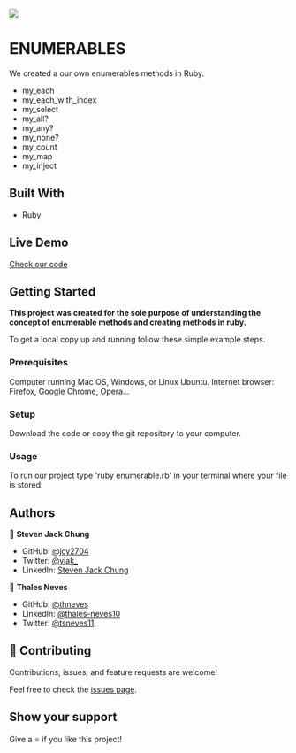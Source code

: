 ![](https://img.shields.io/badge/Microverse-blueviolet)

# ENUMERABLES

We created a our own enumerables methods in Ruby.
- my_each
- my_each_with_index
- my_select
- my_all?
- my_any?
- my_none?
- my_count
- my_map
- my_inject


## Built With

- Ruby

## Live Demo

[Check our code](https://repl.it/repls/UnconsciousMessyTests)

## Getting Started

**This project was created for the sole purpose of understanding the concept of enumerable methods and creating methods in ruby.**


To get a local copy up and running follow these simple example steps.

### Prerequisites
Computer running Mac OS, Windows, or Linux Ubuntu.
Internet browser: Firefox, Google Chrome, Opera...

### Setup
Download the code or copy the git repository to your computer.

### Usage
To run our project type 'ruby enumerable.rb' in your terminal where your file is stored.


## Authors

👤 **Steven Jack Chung**

- GitHub: [@jcy2704](https://github.com/jcy2704)
- Twitter: [@yiak_](https://twitter.com/yiak_)
- LinkedIn: [Steven Jack Chung](https://linkedin.com/in/stevenjchung)

👤 **Thales Neves**

- GitHub: [@thneves](https://github.com/thneves)
- LinkedIn: [@thales-neves10](https://www.linkedin.com/in/thales-neves10/)
- Twitter: [@tsneves11](https://twitter.com/tsneves11)

## 🤝 Contributing

Contributions, issues, and feature requests are welcome!

Feel free to check the [issues page](https://github.com/jcy2704/bubble_sort/issues).

## Show your support

Give a ⭐️ if you like this project!